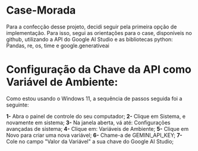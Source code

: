 # Case-Morada

Para a confecção desse projeto, decidi seguir pela primeira opção de implementação.
Para isso, segui as orientações para o case, disponíveis no github, utilizando a API do Google AI Studio e as bibliotecas python: Pandas, re, os, time e google.generativeai

# Configuração da Chave da API como Variável de Ambiente:

Como estou usando o Windows 11, a sequência de passos seguida foi a seguinte:

**1-** Abra o painel de controle do seu computador;</n>
**2-** Clique em Sistema, e novamente em sistema;</n>
**3-** Na janela aberta, vá até: Configurações avançadas de sistema;</n>
**4-** Clique em: Variáveis de Ambiente;</n>
**5-** Clique em Novo para criar uma nova variável;</n>
**6-** Chame-a de GEMINI_API_KEY;</n>
**7-** Cole no campo "Valor da Variável" a sua chave do Google AI Studio;
